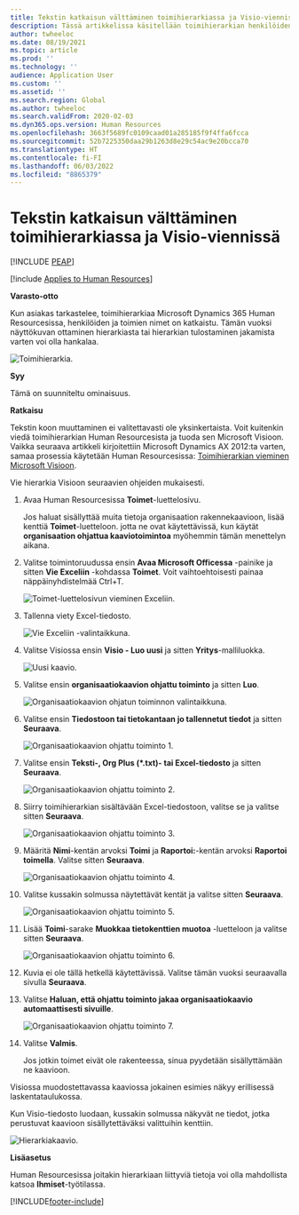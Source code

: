 ```yaml
---
title: Tekstin katkaisun välttäminen toimihierarkiassa ja Visio-viennissä
description: Tässä artikkelissa käsitellään toimihierarkian henkilöiden ja toimien nimien katkeamisongelmaa Microsoft Dynamics 365 Human Resourcesissa.
author: twheeloc
ms.date: 08/19/2021
ms.topic: article
ms.prod: ''
ms.technology: ''
audience: Application User
ms.custom: ''
ms.assetid: ''
ms.search.region: Global
ms.author: twheeloc
ms.search.validFrom: 2020-02-03
ms.dyn365.ops.version: Human Resources
ms.openlocfilehash: 3663f5689fc0109caad01a285185f9f4ffa6fcca
ms.sourcegitcommit: 52b7225350daa29b1263d8e29c54ac9e20bcca70
ms.translationtype: HT
ms.contentlocale: fi-FI
ms.lasthandoff: 06/03/2022
ms.locfileid: "8865379"
---
```

# <a name="avoid-text-truncation-on-the-position-hierarchy-and-export-to-visio"></a>Tekstin katkaisun välttäminen toimihierarkiassa ja Visio-viennissä


[!INCLUDE [PEAP](../includes/peap-2.md)]

[!include [Applies to Human Resources](../includes/applies-to-hr.md)]

**Varasto-otto**

Kun asiakas tarkastelee, toimihierarkiaa Microsoft Dynamics 365 Human Resourcesissa, henkilöiden ja toimien nimet on katkaistu. Tämän vuoksi näyttökuvan ottaminen hierarkiasta tai hierarkian tulostaminen jakamista varten voi olla hankalaa.

![Toimihierarkia.](media/position-h.png)

**Syy**

Tämä on suunniteltu ominaisuus.

**Ratkaisu**

Tekstin koon muuttaminen ei valitettavasti ole yksinkertaista. Voit kuitenkin viedä toimihierarkian Human Resourcesista ja tuoda sen Microsoft Visioon. Vaikka seuraava artikkeli kirjoitettiin Microsoft Dynamics AX 2012:ta varten, samaa prosessia käytetään Human Resourcesissa: [Toimihierarkian vieminen Microsoft Visioon](/dynamicsax-2012/appuser-itpro/export-a-position-hierarchy-to-microsoft-visio).

Vie hierarkia Visioon seuraavien ohjeiden mukaisesti.

1. Avaa Human Resourcesissa **Toimet**-luettelosivu.

    Jos haluat sisällyttää muita tietoja organisaation rakennekaavioon, lisää kenttiä **Toimet**-luetteloon. jotta ne ovat käytettävissä, kun käytät **organisaation ohjattua kaaviotoimintoa** myöhemmin tämän menettelyn aikana.

2. Valitse toimintoruudussa ensin **Avaa Microsoft Officessa** -painike ja sitten **Vie Exceliin** -kohdassa **Toimet**. Voit vaihtoehtoisesti painaa näppäinyhdistelmää Ctrl+T.

    ![Toimet-luettelosivun vieminen Exceliin.](media/org-admin.png)

3. Tallenna viety Excel-tiedosto.

    ![Vie Exceliin -valintaikkuna.](media/export-excel.png)

4. Valitse Visiossa ensin **Visio - Luo uusi** ja sitten **Yritys**-malliluokka.

    ![Uusi kaavio.](media/new.png)

5. Valitse ensin **organisaatiokaavion ohjattu toiminto** ja sitten **Luo**.

    ![Organisaatiokaavion ohjatun toiminnon valintaikkuna.](media/orgchart-wizard.png)

6. Valitse ensin **Tiedostoon tai tietokantaan jo tallennetut tiedot** ja sitten **Seuraava**.

    ![Organisaatiokaavion ohjattu toiminto 1.](media/orgchart-wizard7.png)

7. Valitse ensin **Teksti-, Org Plus (\*.txt)- tai Excel-tiedosto** ja sitten **Seuraava**.

    ![Organisaatiokaavion ohjattu toiminto 2.](media/orgchart-wizard3.png)

8. Siirry toimihierarkian sisältävään Excel-tiedostoon, valitse se ja valitse sitten **Seuraava**.

    ![Organisaatiokaavion ohjattu toiminto 3.](media/orgchart-wizard2.png)

9. Määritä **Nimi**-kentän arvoksi **Toimi** ja **Raportoi:**-kentän arvoksi **Raportoi toimella**. Valitse sitten **Seuraava**.

    ![Organisaatiokaavion ohjattu toiminto 4.](media/orgchart-wizard1.png)

10. Valitse kussakin solmussa näytettävät kentät ja valitse sitten **Seuraava**.

    ![Organisaatiokaavion ohjattu toiminto 5.](media/orgchart-wizard5.png)

11. Lisää **Toimi**-sarake **Muokkaa tietokenttien muotoa** -luetteloon ja valitse sitten **Seuraava**.

    ![Organisaatiokaavion ohjattu toiminto 6.](media/orgchart-wizard6.png)

12. Kuvia ei ole tällä hetkellä käytettävissä. Valitse tämän vuoksi seuraavalla sivulla **Seuraava**.
13. Valitse **Haluan, että ohjattu toiminto jakaa organisaatiokaavio automaattisesti sivuille**.

    ![Organisaatiokaavion ohjattu toiminto 7.](media/orgchart-wizard4.png)

14. Valitse **Valmis**.

    Jos jotkin toimet eivät ole rakenteessa, sinua pyydetään sisällyttämään ne kaavioon.

Visiossa muodostettavassa kaaviossa jokainen esimies näkyy erillisessä laskentataulukossa.

Kun Visio-tiedosto luodaan, kussakin solmussa näkyvät ne tiedot, jotka perustuvat kaavioon sisällytettäväksi valittuihin kenttiin.

![Hierarkiakaavio.](media/hierarchy.png)

**Lisäasetus**

Human Resourcesissa joitakin hierarkiaan liittyviä tietoja voi olla mahdollista katsoa **Ihmiset**-työtilassa.


[!INCLUDE[footer-include](../includes/footer-banner.md)]
